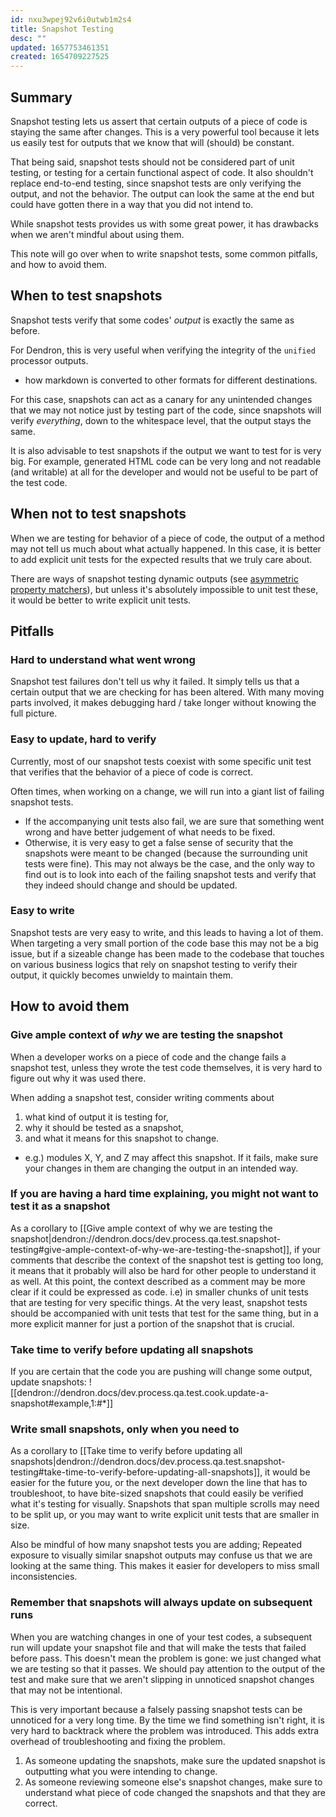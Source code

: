 ```yaml
---
id: nxu3wpej92v6i0utwb1m2s4
title: Snapshot Testing
desc: ""
updated: 1657753461351
created: 1654709227525
---
```


## Summary

Snapshot testing lets us assert that certain outputs of a piece of code is staying the same after changes. This is a very powerful tool because it lets us easily test for outputs that we know that will (should) be constant.

That being said, snapshot tests should not be considered part of unit testing, or testing for a certain functional aspect of code. It also shouldn't replace end-to-end testing, since snapshot tests are only verifying the output, and not the behavior. The output can look the same at the end but could have gotten there in a way that you did not intend to.

While snapshot tests provides us with some great power, it has drawbacks when we aren't mindful about using them.

This note will go over when to write snapshot tests, some common pitfalls, and how to avoid them.

## When to test snapshots

Snapshot tests verify that some codes' _output_ is exactly the same as before.

For Dendron, this is very useful when verifying the integrity of the `unified` processor outputs.

- how markdown is converted to other formats for different destinations.

For this case, snapshots can act as a canary for any unintended changes that we may not notice just by testing part of the code, since snapshots will verify _everything_, down to the whitespace level, that the output stays the same.

It is also advisable to test snapshots if the output we want to test for is very big. For example, generated HTML code can be very long and not readable (and writable) at all for the developer and would not be useful to be part of the test code.

## When not to test snapshots

When we are testing for behavior of a piece of code, the output of a method may not tell us much about what actually happened. In this case, it is better to add explicit unit tests for the expected results that we truly care about.

There are ways of snapshot testing dynamic outputs (see [asymmetric property matchers](https://jestjs.io/docs/snapshot-testing#property-matchers)), but unless it's absolutely impossible to unit test these, it would be better to write explicit unit tests.

## Pitfalls

### Hard to understand what went wrong

Snapshot test failures don't tell us why it failed. It simply tells us that a certain output that we are checking for has been altered. With many moving parts involved, it makes debugging hard / take longer without knowing the full picture.

### Easy to update, hard to verify

Currently, most of our snapshot tests coexist with some specific unit test that verifies that the behavior of a piece of code is correct.

Often times, when working on a change, we will run into a giant list of failing snapshot tests.

- If the accompanying unit tests also fail, we are sure that something went wrong and have better judgement of what needs to be fixed.
- Otherwise, it is very easy to get a false sense of security that the snapshots were meant to be changed (because the surrounding unit tests were fine). This may not always be the case, and the only way to find out is to look into each of the failing snapshot tests and verify that they indeed should change and should be updated.

### Easy to write

Snapshot tests are very easy to write, and this leads to having a lot of them. When targeting a very small portion of the code base this may not be a big issue, but if a sizeable change has been made to the codebase that touches on various business logics that rely on snapshot testing to verify their output, it quickly becomes unwieldy to maintain them.

## How to avoid them

### Give ample context of _why_ we are testing the snapshot

When a developer works on a piece of code and the change fails a snapshot test, unless they wrote the test code themselves, it is very hard to figure out why it was used there.

When adding a snapshot test, consider writing comments about

1. what kind of output it is testing for,
1. why it should be tested as a snapshot,
1. and what it means for this snapshot to change.

- e.g.) modules X, Y, and Z may affect this snapshot. If it fails, make sure your changes in them are changing the output in an intended way.

### If you are having a hard time explaining, you might not want to test it as a snapshot

As a corollary to [[Give ample context of why we are testing the snapshot|dendron://dendron.docs/dev.process.qa.test.snapshot-testing#give-ample-context-of-why-we-are-testing-the-snapshot]], if your comments that describe the context of the snapshot test is getting too long, it means that it probably will also be hard for other people to understand it as well. At this point, the context described as a comment may be more clear if it could be expressed as code. i.e) in smaller chunks of unit tests that are testing for very specific things. At the very least, snapshot tests should be accompanied with unit tests that test for the same thing, but in a more explicit manner for just a portion of the snapshot that is crucial.

### Take time to verify before updating all snapshots

If you are certain that the code you are pushing will change some output, update snapshots: ![[dendron://dendron.docs/dev.process.qa.test.cook.update-a-snapshot#example,1:#*]]

### Write small snapshots, only when you need to

As a corollary to [[Take time to verify before updating all snapshots|dendron://dendron.docs/dev.process.qa.test.snapshot-testing#take-time-to-verify-before-updating-all-snapshots]], it would be easier for the future you, or the next developer down the line that has to troubleshoot, to have bite-sized snapshots that could easily be verified what it's testing for visually. Snapshots that span multiple scrolls may need to be split up, or you may want to write explicit unit tests that are smaller in size.

Also be mindful of how many snapshot tests you are adding; Repeated exposure to visually similar snapshot outputs may confuse us that we are looking at the same thing. This makes it easier for developers to miss small inconsistencies.

### Remember that snapshots will always update on subsequent runs

When you are watching changes in one of your test codes, a subsequent run will update your snapshot file and that will make the tests that failed before pass. This doesn't mean the problem is gone: we just changed what we are testing so that it passes. We should pay attention to the output of the test and make sure that we aren't slipping in unnoticed snapshot changes that may not be intentional.

This is very important because a falsely passing snapshot tests can be unnoticed for a very long time. By the time we find something isn't right, it is very hard to backtrack where the problem was introduced. This adds extra overhead of troubleshooting and fixing the problem.

1. As someone updating the snapshots, make sure the updated snapshot is outputting what you were intending to change.
1. As someone reviewing someone else's snapshot changes, make sure to understand what piece of code changed the snapshots and that they are correct.
